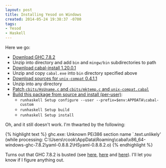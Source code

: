 ```yaml
---
layout: post
title: Installing Yesod on Windows
created: 2014-05-24 19:38:37 -0700
tags:
- Yesod
- Haskell
---
```

Here we go:

* [Download GHC
7.8.2](http://www.haskell.org/ghc/dist/7.8.2/ghc-7.8.2-x86_64-unknown-mingw32.tar.bz2)
* Unzip into directory and add `bin` and `mingw/bin` subdirectories to path
* [Download cabal-install
1.20.0.1](http://www.haskell.org/cabal/release/cabal-install-1.20.0.1/cabal-i386-unknown-mingw32.tar.gz)
* Unzip and copy `cabal.exe` into `bin` directory specified above
* [Download sources for `unix-compat`
0.4.1.1](https://hackage.haskell.org/package/unix-compat-0.4.1.1/unix-compat-0.4.1.1.tar.gz)
* Unzip into any directory
* [Patch `cbits/HsUname.c` and `cbits/mktemp.c` and
`unix-compat.cabal`](https://github.com/gzh/unix-compat/commit/f586b22eda51f86bd2d5ba4f01fb556b8cbf40fd#commitcomment-6439418)
* [Build this package from source and install
(per-user)](http://www.haskell.org/haskellwiki/Cabal/How_to_install_a_Cabal_package):
  * `runhaskell Setup configure --user --prefix=$env:APPDATA\cabal-custom`
  * `runhaskell Setup build`
  * `runhaskell Setup install`

Oh, and it still doesn't work. I'm thwarted by the following:

{% highlight text %}
ghc.exe: Unknown PEi386 section name `.text.unlikely' (while processing: C:\Users\rcook\AppData\Roaming\cabal\x86_64-windows-ghc-7.8.2\yaml-0.8.8.2\HSyaml-0.8.8.2.o)
{% endhighlight %}

Turns out that GHC 7.8.2 is busted (see
[here](https://ghc.haskell.org/trac/ghc/ticket/9080),
[here](https://ghc.haskell.org/trac/ghc/ticket/9116) and
[here](https://ghc.haskell.org/trac/ghc/ticket/9141)). I'll let you know if I
figure anything out.

